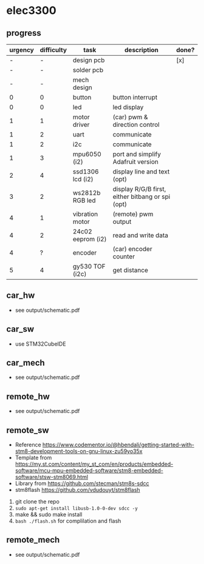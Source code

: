# elec3300

## progress
| urgency | difficulty | task | description | done? |
| --- | --- | --- | --- | --- |
| - | - | design pcb | | [x] |
| - | - | solder pcb | | |
| - | - | mech design | | |
| 0 | 0 | button | button interrupt | |
| 0 | 0 | led | led display | |
| 1 | 1 | motor driver | (car) pwm & direction control | |
| 1 | 2 | uart | communicate | |
| 1 | 2 | i2c | communicate | |
| 1 | 3 | mpu6050 (i2) | port and simplify Adafruit version | |
| 2 | 4 | ssd1306 lcd (i2) | display line and text (opt) | |
| 3 | 2 | ws2812b RGB led | display R/G/B first, either bitbang or spi (opt) | |
| 4 | 1 | vibration motor | (remote) pwm output | |
| 4 | 2 | 24c02 eeprom (i2) | read and write data | |
| 4 | ? | encoder | (car) encoder counter | |
| 5 | 4 | gy530 TOF (i2c) | get distance | |


## car_hw

- see output/schematic.pdf

## car_sw

- use STM32CubeIDE

## car_mech

- see output/schematic.pdf

## remote_hw

- see output/schematic.pdf

## remote_sw

- Reference https://www.codementor.io/@hbendali/getting-started-with-stm8-development-tools-on-gnu-linux-zu59yo35x
- Template from https://my.st.com/content/my_st_com/en/products/embedded-software/mcu-mpu-embedded-software/stm8-embedded-software/stsw-stm8069.html
- Library from https://github.com/stecman/stm8s-sdcc
- stm8flash https://github.com/vdudouyt/stm8flash
1. git clone the repo
2. ```sudo apt-get install libusb-1.0-0-dev sdcc -y```
3. make && sudo make install
4. ```bash ./flash.sh``` for complilation and flash

## remote_mech

- see output/schematic.pdf
